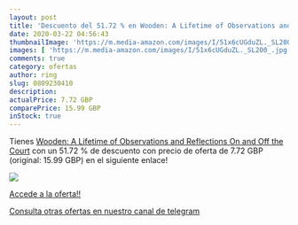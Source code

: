 ```yaml
---
layout: post
title: 'Descuento del 51.72 % en Wooden: A Lifetime of Observations and R'
date: 2020-03-22 04:56:43
thumbnailImage: 'https://m.media-amazon.com/images/I/51x6cUGduZL._SL200_.jpg'
images: [ 'https://m.media-amazon.com/images/I/51x6cUGduZL._SL200_.jpg' ]
comments: true
category: ofertas
author: ring
slug: 0809230410
description:
actualPrice: 7.72 GBP
comparePrice: 15.99 GBP
inStock: true
---
```


Tienes [Wooden: A Lifetime of Observations and Reflections On and Off the Court](https://www.amazon.co.uk/dp/0809230410/?tag=redken01-21) con un 51.72 % de descuento con precio de oferta de 7.72 GBP (original: 15.99 GBP) en el siguiente enlace!

[![](https://m.media-amazon.com/images/I/51x6cUGduZL._SL200_.jpg)](https://www.amazon.co.uk/dp/0809230410/?tag=redken01-21)

[Accede a la oferta!!](https://www.amazon.co.uk/dp/0809230410/?tag=redken01-21)

[Consulta otras ofertas en nuestro canal de telegram](https://t.me/s/ofertas25)
